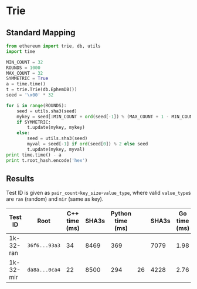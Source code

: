 # Trie

## Standard Mapping

```python
from ethereum import trie, db, utils
import time

MIN_COUNT = 32
ROUNDS = 1000
MAX_COUNT = 32
SYMMETRIC = True
a = time.time()
t = trie.Trie(db.EphemDB())
seed = '\x00' * 32

for i in range(ROUNDS):
    seed = utils.sha3(seed)
    mykey = seed[:MIN_COUNT + ord(seed[-1]) % (MAX_COUNT + 1 - MIN_COUNT)]
    if SYMMETRIC:
        t.update(mykey, mykey)
    else:
        seed = utils.sha3(seed)
        myval = seed[-1] if ord(seed[0]) % 2 else seed
        t.update(mykey, myval)
print time.time() - a 
print t.root_hash.encode('hex')
```

## Results

Test ID is given as `pair_count`-`key_size`-`value_type`, where valid `value_type`s are `ran` (random) and `mir` (same as key).

| Test ID   | Root | C++ time (ms) | SHA3s | Python time (ms) | | SHA3s | Go time (ms) |
| --------- | ---- | ---- | ----- | ------ | -----| ----- | ----- |
| 1k-32-ran | `36f6...93a3` | 34   | 8469  | 369    |      | 7079  | 1.98 |
| 1k-32-mir | `da8a...0ca4` | 22   | 8500  | 294    | 26   | 4228  | 2.76 |